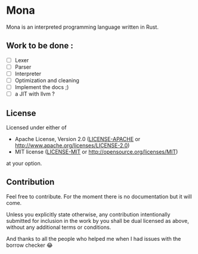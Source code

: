 # Mona
Mona is an interpreted programming language written in Rust.

## Work to be done :
- [ ] Lexer
- [ ] Parser
- [ ] Interpreter
- [ ] Optimization and cleaning
- [ ] Implement the docs ;)
- [ ] a JIT with llvm ?

## License

Licensed under either of
 * Apache License, Version 2.0 ([LICENSE-APACHE](LICENSE-APACHE) or http://www.apache.org/licenses/LICENSE-2.0)
 * MIT license ([LICENSE-MIT](LICENSE-MIT) or http://opensource.org/licenses/MIT)

at your option.

## Contribution
Feel free to contribute. For the moment there is no documentation but it will come.

Unless you explicitly state otherwise, any contribution intentionally submitted
for inclusion in the work by you shall be dual licensed as above, without any
additional terms or conditions.

And thanks to all the people who helped me when I had issues with the borrow checker 😂
